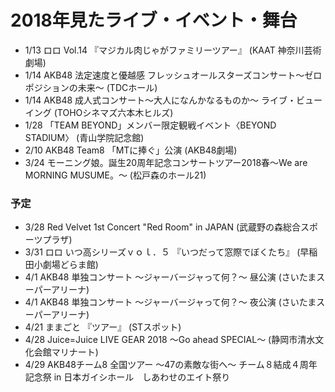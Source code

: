 # 2018年見たライブ・イベント・舞台
- 1/13 ロロ Vol.14 『マジカル肉じゃがファミリーツアー』 (KAAT 神奈川芸術劇場)
- 1/14 AKB48 法定速度と優越感 フレッシュオールスターズコンサート〜ゼロポジションの未来〜 (TDCホール)
- 1/14 AKB48 成人式コンサート～大人になんかなるものか～ ライブ・ビューイング (TOHOシネマズ六本木ヒルズ)
- 1/28 「TEAM BEYOND」メンバー限定観戦イベント〈BEYOND STADIUM〉 (青山学院記念館)
- 2/10 AKB48 Team8 「MTに捧ぐ」公演 (AKB48劇場)
- 3/24 モーニング娘。誕生20周年記念コンサートツアー2018春～We are MORNING MUSUME。～ (松戸森のホール21)

### 予定
- 3/28 Red Velvet 1st Concert "Red Room" in JAPAN (武蔵野の森総合スポーツプラザ)
- 3/31 ロロ いつ高シリーズｖｏｌ．５ 『いつだって窓際でぼくたち』 (早稲田小劇場どらま館)
- 4/1 AKB48 単独コンサート ～ジャーバージャって何？～ 昼公演 (さいたまスーパーアリーナ)
- 4/1 AKB48 単独コンサート ～ジャーバージャって何？～ 夜公演 (さいたまスーパーアリーナ)
- 4/21 ままごと 『ツアー』 (STスポット)
- 4/28 Juice=Juice LIVE GEAR 2018 ～Go ahead SPECIAL～ (静岡市清水文化会館マリナート)
- 4/29 AKB48チーム8 全国ツアー ～47の素敵な街へ～ チーム８結成４周年記念祭 in 日本ガイシホール　しあわせのエイト祭り
